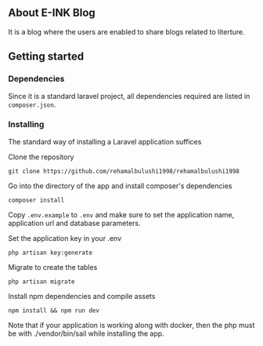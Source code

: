 
## About E-INK Blog

It is a blog where the users are enabled to share blogs related to literture.

## Getting started

### Dependencies

Since it is a standard laravel project, all dependencies required are listed in <code>composer.json</code>.

### Installing

The standard way of installing a Laravel application suffices

Clone the repository
```
git clone https://github.com/rehamalbulushi1998/rehamalbulushi1998
```

Go into the directory of the app and  install composer's dependencies

```
composer install
```

Copy <code>.env.example</code> to <code>.env</code> and make sure to set the application name, application url and database parameters.

Set the application key in your .env

```
php artisan key:generate
```

Migrate to create the tables

```
php artisan migrate
```

Install npm dependencies and compile assets

```
npm install && npm run dev
```
Note that if your application is working along with docker, then the php must be with ./vendor/bin/sail while installing the app.

